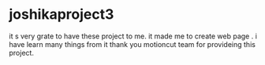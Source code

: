 # joshikaproject3
it s very grate to have these project to me. it made me to create web page . i have learn many things from it thank you motioncut team for provideing this project.
